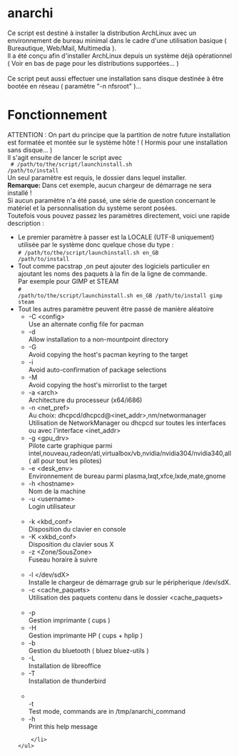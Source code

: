 # anarchi
Ce script est destin&eacute; &agrave; installer la distribution ArchLinux avec un environnement de bureau minimal dans le cadre d'une 
utilisation basique ( Bureautique, Web/Mail, Multimedia ).
<br />Il a &eacute;t&eacute; conçu afin d'installer ArchLinux depuis un syst&egrave;me d&eacute;j&agrave; op&eacute;rationnel ( Voir en bas 
de page pour les distributions support&eacute;es... )
<br />
<br /> Ce script peut aussi effectuer une installation sans disque destin&eacute;e &agrave; être boot&eacute;e en r&eacute;seau ( 
param&egrave;tre "-n nfsroot" )...
# Fonctionnement
ATTENTION : On part du principe que la partition de notre future installation est format&eacute;e et mont&eacute;e sur le syst&egrave;me hôte ! ( 
Hormis pour une installation sans disque... )<br />
Il s'agit ensuite de lancer le script avec<br />
<code>
\# /path/to/the/script/launchinstall.sh /path/to/install
</code><br />
Un seul param&egrave;tre est requis, le dossier dans lequel installer.<br />
<strong>Remarque: </strong>Dans cet exemple, aucun chargeur de d&eacute;marrage ne sera install&eacute; !<br />
Si aucun param&egrave;tre n'a &eacute;t&eacute; pass&eacute;, une s&eacute;rie de question concernant le mat&eacute;riel et la personnalisation du 
syst&egrave;me seront pos&eacute;es. <br />
	Toutefois vous pouvez passez les param&egrave;tres directement, voici une rapide description :
	<ul class="opts_list">
		<li>Le premier param&egrave;tre &agrave; passer est la LOCALE (UTF-8 uniquement) utilis&eacute;e par le syst&egrave;me donc quelque chose du type : <br /><code>\# /path/to/the/script/launchinstall.sh en_GB /path/to/install </code></li>
		<li>Tout comme pacstrap ,on peut ajouter des logiciels particulier en ajoutant les noms des paquets &agrave; la fin de la ligne de commande.<br />Par exemple pour GIMP et STEAM<br /><code>\# /path/to/the/script/launchinstall.sh en_GB /path/to/install gimp steam</code></li>
		<li>Tout les autres param&egrave;tre peuvent être pass&eacute; de mani&egrave;re al&eacute;atoire
		<ul class="opts_list">
			<!-- Pacstrap options -->
			<li class="opt">-C <span>&lt;config&gt;</span></li>
			<li style="list-style:none">Use an alternate config file for pacman</li>
			<li class="opt">-d</li>
			<li style="list-style:none">Allow installation to a non-mountpoint directory</li>
			<li class="opt">-G</li>
			<li style="list-style:none">Avoid copying the host's pacman keyring to the target</li>
			<li class="opt">-i</li>
			<li style="list-style:none">Avoid auto-confirmation of package selections</li>
			<li class="opt">-M</li>
			<li style="list-style:none">Avoid copying the host's mirrorlist to the target</li>
			<!-- Common options-->
			<li class="opt">-a <span>&lt;arch&gt;</span></li>
			<li style="list-style:none">Architecture du processeur (x64/i686)</li>
			<li class="opt">-n <span>&lt;net_pref&gt;</span></li>
			<li style="list-style:none">Au choix: dhcpcd/dhcpcd@&lt;inet_addr&gt;,nm/networmanager<br>
			Utilisation de NetworkManager ou dhcpcd sur toutes les interfaces ou avec l'interface &lt;inet_addr&gt;</li>
			<li class="opt">-g <span>&lt;gpu_drv&gt;</span></li>
			<li style="list-style:none">Pilote carte graphique parmi intel,nouveau,radeon/ati,virtualbox/vb,nvidia/nvidia304/nvidia340,all ( all pour tout les pilotes)</li>
			<li class="opt">-e <span>&lt;desk_env&gt;</span></li>
			<li style="list-style:none">Environnement de bureau parmi plasma,lxqt,xfce,lxde,mate,gnome</li>
			<li class="opt">-h <span>&lt;hostname&gt;</span></li>
			<li style="list-style:none">Nom de la machine</li>
			<li class="opt">-u <span>&lt;username&gt;</span></li>
			<li style="list-style:none">Login utilisateur</li>			
			<!-- Langage/Location options-->
			<li class="opt">-k <span>&lt;kbd_conf&gt;</span></li>
			<li style="list-style:none">Disposition du clavier en console</li>
			<li class="opt">-K <span>&lt;xkbd_conf&gt;</span></li>
			<li style="list-style:none">Disposition du clavier sous X</li>
			<li class="opt">-z <span>&lt;Zone/SousZone&gt;</span></li>
			<li style="list-style:none">Fuseau horaire &agrave; suivre</li>			
			<!-- Advanced -->
			<li class="opt">-l <span>&lt;/dev/sdX&gt;</span></li>
			<li style="list-style:none">Installe le chargeur de d&eacute;marrage grub sur le p&eacute;ripherique /dev/sdX.</li>
			<li class="opt"> -c <span>&lt;cache_paquets&gt;</span></li>
			<li style="list-style:none">Utilisation des paquets contenu dans le dossier &lt;cache_paquets&gt;</li>			
			<!-- Other (Printing, Bluetooth, usefull softwares)-->
			<li class="opt">-p</li>
			<li style="list-style:none">Gestion imprimante ( cups )</li>
			<li class="opt">-H</li>
			<li style="list-style:none">Gestion imprimante HP ( cups + hplip )</li>
			<li class="opt">-b</li>
			<li style="list-style:none">Gestion du bluetooth ( bluez bluez-utils )</li>
			<li class="opt">-L</li>
			<li style="list-style:none">Installation de libreoffice</li>
			<li class="opt">-T</li>
			<li style="list-style:none">Installation de thunderbird</li>			
			<li class="opt"><br />-t</li>
			<li style="list-style:none">Test mode, commands are in /tmp/anarchi_command</li>
			<li class="opt">-h</li>
			<li style="list-style:none">Print this help message</li>
		</ul>
		
		</li>
	</ul>
